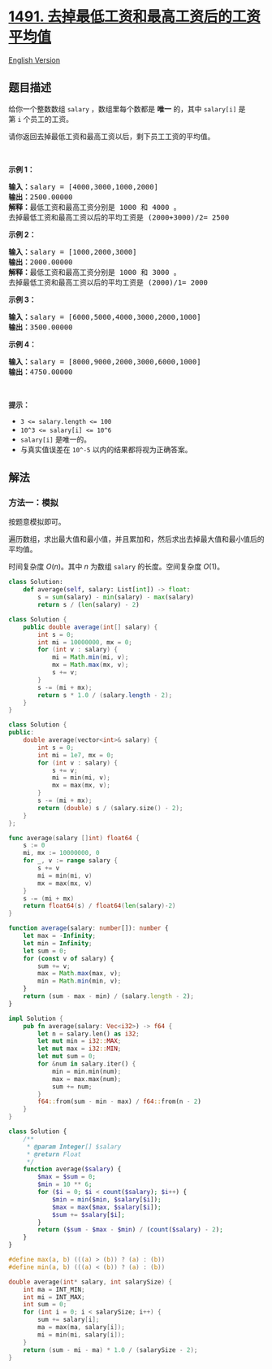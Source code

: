 # [1491. 去掉最低工资和最高工资后的工资平均值](https://leetcode.cn/problems/average-salary-excluding-the-minimum-and-maximum-salary)

[English Version](/solution/1400-1499/1491.Average%20Salary%20Excluding%20the%20Minimum%20and%20Maximum%20Salary/README_EN.md)

<!-- tags:数组,排序 -->

<!-- difficulty:简单 -->

## 题目描述

<!-- 这里写题目描述 -->

<p>给你一个整数数组&nbsp;<code>salary</code>&nbsp;，数组里每个数都是 <strong>唯一</strong>&nbsp;的，其中&nbsp;<code>salary[i]</code> 是第&nbsp;<code>i</code>&nbsp;个员工的工资。</p>

<p>请你返回去掉最低工资和最高工资以后，剩下员工工资的平均值。</p>

<p>&nbsp;</p>

<p><strong>示例 1：</strong></p>

<pre><strong>输入：</strong>salary = [4000,3000,1000,2000]
<strong>输出：</strong>2500.00000
<strong>解释：</strong>最低工资和最高工资分别是 1000 和 4000 。
去掉最低工资和最高工资以后的平均工资是 (2000+3000)/2= 2500
</pre>

<p><strong>示例 2：</strong></p>

<pre><strong>输入：</strong>salary = [1000,2000,3000]
<strong>输出：</strong>2000.00000
<strong>解释：</strong>最低工资和最高工资分别是 1000 和 3000 。
去掉最低工资和最高工资以后的平均工资是 (2000)/1= 2000
</pre>

<p><strong>示例 3：</strong></p>

<pre><strong>输入：</strong>salary = [6000,5000,4000,3000,2000,1000]
<strong>输出：</strong>3500.00000
</pre>

<p><strong>示例 4：</strong></p>

<pre><strong>输入：</strong>salary = [8000,9000,2000,3000,6000,1000]
<strong>输出：</strong>4750.00000
</pre>

<p>&nbsp;</p>

<p><strong>提示：</strong></p>

<ul>
	<li><code>3 &lt;= salary.length &lt;= 100</code></li>
	<li><code>10^3&nbsp;&lt;= salary[i] &lt;= 10^6</code></li>
	<li><code>salary[i]</code>&nbsp;是唯一的。</li>
	<li>与真实值误差在&nbsp;<code>10^-5</code> 以内的结果都将视为正确答案。</li>
</ul>

## 解法

### 方法一：模拟

按题意模拟即可。

遍历数组，求出最大值和最小值，并且累加和，然后求出去掉最大值和最小值后的平均值。

时间复杂度 $O(n)$。其中 $n$ 为数组 `salary` 的长度。空间复杂度 $O(1)$。

<!-- tabs:start -->

```python
class Solution:
    def average(self, salary: List[int]) -> float:
        s = sum(salary) - min(salary) - max(salary)
        return s / (len(salary) - 2)
```

```java
class Solution {
    public double average(int[] salary) {
        int s = 0;
        int mi = 10000000, mx = 0;
        for (int v : salary) {
            mi = Math.min(mi, v);
            mx = Math.max(mx, v);
            s += v;
        }
        s -= (mi + mx);
        return s * 1.0 / (salary.length - 2);
    }
}
```

```cpp
class Solution {
public:
    double average(vector<int>& salary) {
        int s = 0;
        int mi = 1e7, mx = 0;
        for (int v : salary) {
            s += v;
            mi = min(mi, v);
            mx = max(mx, v);
        }
        s -= (mi + mx);
        return (double) s / (salary.size() - 2);
    }
};
```

```go
func average(salary []int) float64 {
	s := 0
	mi, mx := 10000000, 0
	for _, v := range salary {
		s += v
		mi = min(mi, v)
		mx = max(mx, v)
	}
	s -= (mi + mx)
	return float64(s) / float64(len(salary)-2)
}
```

```ts
function average(salary: number[]): number {
    let max = -Infinity;
    let min = Infinity;
    let sum = 0;
    for (const v of salary) {
        sum += v;
        max = Math.max(max, v);
        min = Math.min(min, v);
    }
    return (sum - max - min) / (salary.length - 2);
}
```

```rust
impl Solution {
    pub fn average(salary: Vec<i32>) -> f64 {
        let n = salary.len() as i32;
        let mut min = i32::MAX;
        let mut max = i32::MIN;
        let mut sum = 0;
        for &num in salary.iter() {
            min = min.min(num);
            max = max.max(num);
            sum += num;
        }
        f64::from(sum - min - max) / f64::from(n - 2)
    }
}
```

```php
class Solution {
    /**
     * @param Integer[] $salary
     * @return Float
     */
    function average($salary) {
        $max = $sum = 0;
        $min = 10 ** 6;
        for ($i = 0; $i < count($salary); $i++) {
            $min = min($min, $salary[$i]);
            $max = max($max, $salary[$i]);
            $sum += $salary[$i];
        }
        return ($sum - $max - $min) / (count($salary) - 2);
    }
}
```

```c
#define max(a, b) (((a) > (b)) ? (a) : (b))
#define min(a, b) (((a) < (b)) ? (a) : (b))

double average(int* salary, int salarySize) {
    int ma = INT_MIN;
    int mi = INT_MAX;
    int sum = 0;
    for (int i = 0; i < salarySize; i++) {
        sum += salary[i];
        ma = max(ma, salary[i]);
        mi = min(mi, salary[i]);
    }
    return (sum - mi - ma) * 1.0 / (salarySize - 2);
}
```

<!-- tabs:end -->

<!-- end -->
